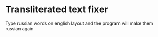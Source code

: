 # Transliterated text fixer

Type russian words on english layout and the program will make them russian again
